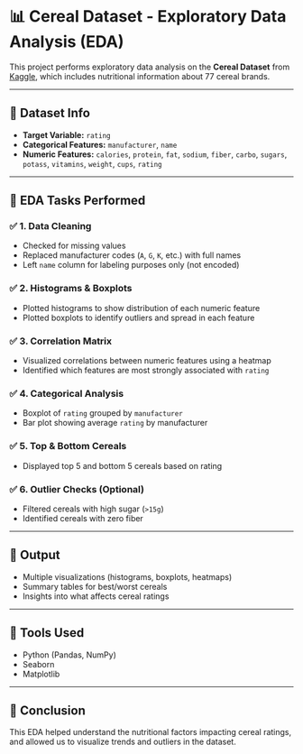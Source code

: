 # 📊 Cereal Dataset - Exploratory Data Analysis (EDA)

This project performs exploratory data analysis on the **Cereal Dataset** from [Kaggle](https://www.kaggle.com/datasets/crawford/80-cereals), which includes nutritional information about 77 cereal brands.

---

## 🔧 Dataset Info

- **Target Variable:** `rating`
- **Categorical Features:** `manufacturer`, `name`
- **Numeric Features:** `calories`, `protein`, `fat`, `sodium`, `fiber`, `carbo`, `sugars`, `potass`, `vitamins`, `weight`, `cups`, `rating`

---

## 📌 EDA Tasks Performed

### ✅ 1. Data Cleaning
- Checked for missing values
- Replaced manufacturer codes (`A`, `G`, `K`, etc.) with full names
- Left `name` column for labeling purposes only (not encoded)

### ✅ 2. Histograms & Boxplots
- Plotted histograms to show distribution of each numeric feature
- Plotted boxplots to identify outliers and spread in each feature

### ✅ 3. Correlation Matrix
- Visualized correlations between numeric features using a heatmap
- Identified which features are most strongly associated with `rating`

### ✅ 4. Categorical Analysis
- Boxplot of `rating` grouped by `manufacturer`
- Bar plot showing average `rating` by manufacturer

### ✅ 5. Top & Bottom Cereals
- Displayed top 5 and bottom 5 cereals based on rating

### ✅ 6. Outlier Checks (Optional)
- Filtered cereals with high sugar (`>15g`)
- Identified cereals with zero fiber

---

## 📁 Output
- Multiple visualizations (histograms, boxplots, heatmaps)
- Summary tables for best/worst cereals
- Insights into what affects cereal ratings

---

## 🚀 Tools Used
- Python (Pandas, NumPy)
- Seaborn
- Matplotlib

---

## 📌 Conclusion
This EDA helped understand the nutritional factors impacting cereal ratings, and allowed us to visualize trends and outliers in the dataset.

